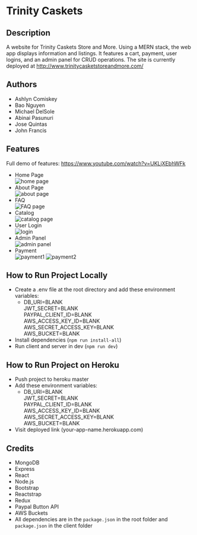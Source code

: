 # Trinity Caskets
## Description
A website for Trinity Caskets Store and More. Using a MERN stack, the web app displays information and listings. It features a cart, payment, user logins, and an admin panel for CRUD operations. The site is currently deployed at http://www.trinitycasketstoreandmore.com/

## Authors
- Ashlyn Comiskey
- Bao Nguyen
- Michael DelSole
- Abinai Pasunuri
- Jose Quintas
- John Francis

## Features
Full demo of features: https://www.youtube.com/watch?v=UKLjXEbhWFk
- Home Page  
![home page](https://i.ibb.co/375XkVg/2019-12-09-16-01-02-Trinity-Casket-Store-And-More.png)
- About Page  
![about page](https://i.ibb.co/TWzjcSH/2019-12-09-16-01-18-Trinity-Casket-Store-And-More.png)
- FAQ  
![FAQ page](https://i.ibb.co/Jjvx9q8/2019-12-09-16-05-37-Trinity-Casket-Store-And-More.png)
- Catalog  
![catalog page](https://i.ibb.co/kBNQbfQ/2019-12-09-16-02-33-Trinity-Casket-Store-And-More.png)
- User Login  
![login](https://i.ibb.co/xJ9dqXH/2019-12-09-16-10-44-Trinity-Casket-Store-And-More.png)
- Admin Panel  
![admin panel](https://i.ibb.co/pJDdHBp/2019-12-09-16-08-33-Trinity-Casket-Store-And-More.png)
- Payment  
![payment1](https://i.ibb.co/vzstZq6/Annotation-2019-12-09-192612.jpg)
![payment2](https://i.ibb.co/wQq4mQ4/Annotation-2019-12-09-192728.jpg)

## How to Run Project Locally
- Create a .env file at the root directory and add these environment variables:
  - DB_URI=BLANK  
    JWT_SECRET=BLANK  
    PAYPAL_CLIENT_ID=BLANK  
    AWS_ACCESS_KEY_ID=BLANK  
    AWS_SECRET_ACCESS_KEY=BLANK  
    AWS_BUCKET=BLANK
- Install dependencies (`npm run install-all`)
- Run client and server in dev (`npm run dev`)

## How to Run Project on Heroku
- Push project to heroku master
- Add these environment variables:
  - DB_URI=BLANK  
    JWT_SECRET=BLANK  
    PAYPAL_CLIENT_ID=BLANK  
    AWS_ACCESS_KEY_ID=BLANK  
    AWS_SECRET_ACCESS_KEY=BLANK  
    AWS_BUCKET=BLANK  
- Visit deployed link (your-app-name.herokuapp.com)

## Credits
- MongoDB
- Express
- React
- Node.js
- Bootstrap
- Reactstrap
- Redux
- Paypal Button API
- AWS Buckets
- All dependencies are in the `package.json` in the root folder and `package.json` in the client folder
